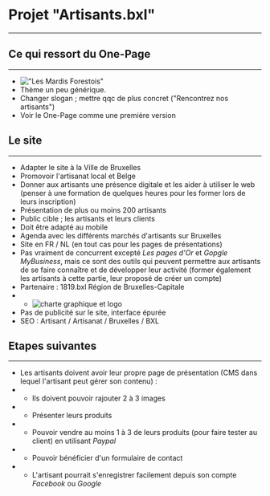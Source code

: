 # Projet "Artisants.bxl"
-------------------------

## Ce qui ressort du One-Page
------------------------------

- !["Les Mardis Forestois"](https://laureenb.github.io/One_page_marche/)
- Thème un peu générique.
- Changer slogan ; mettre qqc de plus concret ("Rencontrez nos artisants")
- Voir le One-Page comme une première version


## Le site
------------

- Adapter le site à la Ville de Bruxelles
- Promovoir l'artisanat local et Belge 
- Donner aux artisants une présence digitale et les aider à utiliser le web (penser à une formation de quelques heures pour les former lors de leurs inscription)
- Présentation de plus ou moins 200 artisants 
- Public cible ; les artisants et leurs clients
- Doit être adapté au mobile
- Agenda avec les différents marchés d'artisants sur Bruxelles
- Site en FR / NL (en tout cas pour les pages de présentations)
- Pas vraiment de concurrent excepté *Les pages d'Or* et *Gopgle MyBusiness*, mais ce sont des outils qui peuvent permettre aux artisants de se faire connaître et de développer leur activité (former également les artisants à cette partie, leur proposé de créer un compte)
- Partenaire : 1819.bxl Région de Bruxelles-Capitale
- - ![charte graphique et logo](http://be.brussels/a-propos-de-la-region/charte-graphique-de-la-region-de-bruxelles-capitale)
- Pas de publicité sur le site, interface épurée
- SEO : Artisant / Artisanat / Bruxelles / BXL 


## Etapes suivantes
--------------------

- Les artisants doivent avoir leur propre page de présentation (CMS dans lequel l'artisant peut gérer son contenu) :
- - Ils doivent pouvoir rajouter 2 à 3 images
- - Présenter leurs produits
- - Pouvoir vendre au moins 1 à 3 de leurs produits (pour faire tester au client) en utilisant *Paypal*
- - Pouvoir bénéficier d'un formulaire de contact
- - L'artisant pourrait s'enregistrer facilement depuis son compte *Facebook* ou *Google*